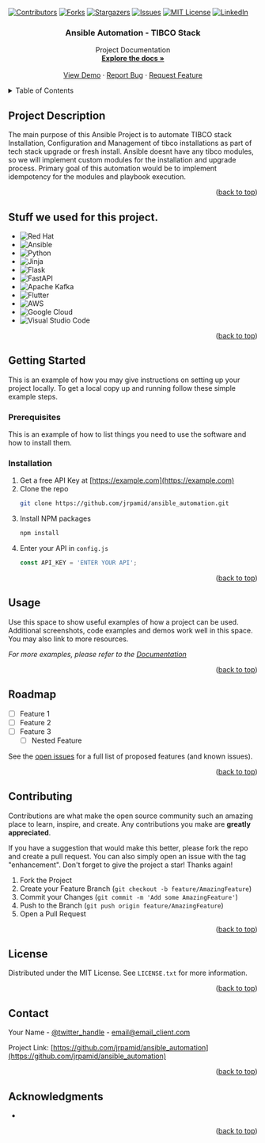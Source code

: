 <!-- PROJECT SHIELDS -->
[![Contributors][contributors-shield]][contributors-url]
[![Forks][forks-shield]][forks-url]
[![Stargazers][stars-shield]][stars-url]
[![Issues][issues-shield]][issues-url]
[![MIT License][license-shield]][license-url]
[![LinkedIn][linkedin-shield]][linkedin-url]


<h3 align="center">Ansible Automation - TIBCO Stack</h3>

  <p align="center">
    Project Documentation
    <br />
    <a href="https://github.com/jrpamid/ansible_automation"><strong>Explore the docs »</strong></a>
    <br />
    <br />
    <a href="https://github.com/jrpamid/ansible_automation">View Demo</a>
    ·
    <a href="https://github.com/jrpamid/ansible_automation/issues">Report Bug</a>
    ·
    <a href="https://github.com/jrpamid/ansible_automation/issues">Request Feature</a>
  </p>
</div>



<!-- TABLE OF CONTENTS -->
<details>
  <summary>Table of Contents</summary>
  <ol>
    <li>
      <a href="#about-the-project">About The Project</a>
      <ul>
        <li><a href="#built-with">Built With</a></li>
      </ul>
    </li>
    <li>
      <a href="#getting-started">Getting Started</a>
      <ul>
        <li><a href="#prerequisites">Prerequisites</a></li>
        <li><a href="#installation">Installation</a></li>
      </ul>
    </li>
    <li><a href="#usage">Usage</a></li>
    <li><a href="#roadmap">Roadmap</a></li>
    <li><a href="#contributing">Contributing</a></li>
    <li><a href="#license">License</a></li>
    <li><a href="#contact">Contact</a></li>
    <li><a href="#acknowledgments">Acknowledgments</a></li>
  </ol>
</details>



<!-- ABOUT THE PROJECT -->
## Project Description

The main purpose of this Ansible Project is to automate TIBCO stack Installation, Configuration and Management of tibco installations as part of tech stack upgrade or fresh install. Ansible doesnt have any tibco modules, so we will implement custom modules for the installation and upgrade process. Primary goal of this automation would be to implement idempotency for the modules and playbook execution.

<p align="right">(<a href="#readme-top">back to top</a>)</p>



## Stuff we used for this project.

* ![Red Hat](https://img.shields.io/badge/Red%20Hat-EE0000?style=for-the-badge&logo=redhat&logoColor=white)
* ![Ansible](https://img.shields.io/badge/ansible-%231A1918.svg?style=for-the-badge&logo=ansible&logoColor=white)
* ![Python](https://img.shields.io/badge/python-3670A0?style=for-the-badge&logo=python&logoColor=ffdd54)
* ![Jinja](https://img.shields.io/badge/jinja-white.svg?style=for-the-badge&logo=jinja&logoColor=black)
* ![Flask](https://img.shields.io/badge/flask-%23000.svg?style=for-the-badge&logo=flask&logoColor=white)
* ![FastAPI](https://img.shields.io/badge/FastAPI-005571?style=for-the-badge&logo=fastapi)
* ![Apache Kafka](https://img.shields.io/badge/Apache%20Kafka-000?style=for-the-badge&logo=apachekafka)
* ![Flutter](https://img.shields.io/badge/Flutter-%2302569B.svg?style=for-the-badge&logo=Flutter&logoColor=white)
* ![AWS](https://img.shields.io/badge/AWS-%23FF9900.svg?style=for-the-badge&logo=amazon-aws&logoColor=white)
* ![Google Cloud](https://img.shields.io/badge/GoogleCloud-%234285F4.svg?style=for-the-badge&logo=google-cloud&logoColor=white)
* ![Visual Studio Code](https://img.shields.io/badge/Visual%20Studio%20Code-0078d7.svg?style=for-the-badge&logo=visual-studio-code&logoColor=white)




<p align="right">(<a href="#readme-top">back to top</a>)</p>



<!-- GETTING STARTED -->
## Getting Started

This is an example of how you may give instructions on setting up your project locally.
To get a local copy up and running follow these simple example steps.

### Prerequisites

This is an example of how to list things you need to use the software and how to install them.

### Installation

1. Get a free API Key at [https://example.com](https://example.com)
2. Clone the repo
   ```sh
   git clone https://github.com/jrpamid/ansible_automation.git
   ```
3. Install NPM packages
   ```sh
   npm install
   ```
4. Enter your API in `config.js`
   ```js
   const API_KEY = 'ENTER YOUR API';
   ```

<p align="right">(<a href="#readme-top">back to top</a>)</p>



<!-- USAGE EXAMPLES -->
## Usage

Use this space to show useful examples of how a project can be used. Additional screenshots, code examples and demos work well in this space. You may also link to more resources.

_For more examples, please refer to the [Documentation](https://example.com)_

<p align="right">(<a href="#readme-top">back to top</a>)</p>



<!-- ROADMAP -->
## Roadmap

- [ ] Feature 1
- [ ] Feature 2
- [ ] Feature 3
    - [ ] Nested Feature

See the [open issues](https://github.com/jrpamid/ansible_automation/issues) for a full list of proposed features (and known issues).

<p align="right">(<a href="#readme-top">back to top</a>)</p>



<!-- CONTRIBUTING -->
## Contributing

Contributions are what make the open source community such an amazing place to learn, inspire, and create. Any contributions you make are **greatly appreciated**.

If you have a suggestion that would make this better, please fork the repo and create a pull request. You can also simply open an issue with the tag "enhancement".
Don't forget to give the project a star! Thanks again!

1. Fork the Project
2. Create your Feature Branch (`git checkout -b feature/AmazingFeature`)
3. Commit your Changes (`git commit -m 'Add some AmazingFeature'`)
4. Push to the Branch (`git push origin feature/AmazingFeature`)
5. Open a Pull Request

<p align="right">(<a href="#readme-top">back to top</a>)</p>



<!-- LICENSE -->
## License

Distributed under the MIT License. See `LICENSE.txt` for more information.

<p align="right">(<a href="#readme-top">back to top</a>)</p>



<!-- CONTACT -->
## Contact

Your Name - [@twitter_handle](https://twitter.com/twitter_handle) - email@email_client.com

Project Link: [https://github.com/jrpamid/ansible_automation](https://github.com/jrpamid/ansible_automation)

<p align="right">(<a href="#readme-top">back to top</a>)</p>



<!-- ACKNOWLEDGMENTS -->
## Acknowledgments

* []()


<p align="right">(<a href="#readme-top">back to top</a>)</p>



<!-- MARKDOWN LINKS & IMAGES -->
<!-- https://www.markdownguide.org/basic-syntax/#reference-style-links -->
[contributors-shield]: https://img.shields.io/github/contributors/jrpamid/ansible_automation.svg?style=for-the-badge
[contributors-url]: https://github.com/jrpamid/ansible_automation/graphs/contributors
[forks-shield]: https://img.shields.io/github/forks/jrpamid/ansible_automation.svg?style=for-the-badge
[forks-url]: https://github.com/jrpamid/ansible_automation/network/members
[stars-shield]: https://img.shields.io/github/stars/jrpamid/ansible_automation.svg?style=for-the-badge
[stars-url]: https://github.com/jrpamid/ansible_automation/stargazers
[issues-shield]: https://img.shields.io/github/issues/jrpamid/ansible_automation.svg?style=for-the-badge
[issues-url]: https://github.com/jrpamid/ansible_automation/issues
[license-shield]: https://img.shields.io/github/license/jrpamid/ansible_automation.svg?style=for-the-badge
[license-url]: https://github.com/jrpamid/ansible_automation/blob/master/LICENSE.txt
[linkedin-shield]: https://img.shields.io/badge/-LinkedIn-black.svg?style=for-the-badge&logo=linkedin&colorB=555
[linkedin-url]: https://linkedin.com/in/pamidimalla
[python-url]: https://www.python.org/
[ansible-url]: https://www.ansible.com/
